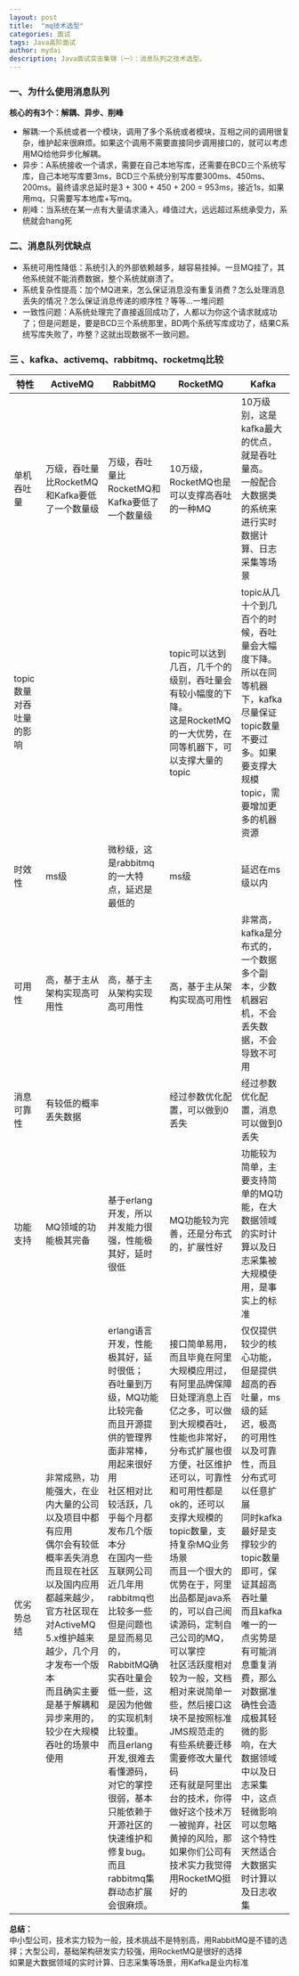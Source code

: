 ```yaml
---
layout: post
title:  "mq技术选型"
categories: 面试
tags: Java高阶面试
author: mydai
description: Java面试突击集锦（一）：消息队列之技术选型。
---
```



### 一、为什么使用消息队列
**核心的有3个：解耦、异步、削峰**
- 解耦:一个系统或者一个模块，调用了多个系统或者模块，互相之间的调用很复杂，维护起来很麻烦。如果这个调用不需要直接同步调用接口的，就可以考虑用MQ给他异步化解耦。
- 异步：A系统接收一个请求，需要在自己本地写库，还需要在BCD三个系统写库，自己本地写库要3ms，BCD三个系统分别写库要300ms、450ms、200ms。最终请求总延时是3 + 300 + 450 + 200 = 953ms，接近1s，如果用mq，只需要写本地库+写mq。
- 削峰：当系统在某一点有大量请求涌入，峰值过大，远远超过系统承受力，系统就会hang死

### 二、消息队列优缺点
- 系统可用性降低：系统引入的外部依赖越多，越容易挂掉。一旦MQ挂了，其他系统就不能消费数据，整个系统就崩溃了。
- 系统复杂性提高：加个MQ进来，怎么保证消息没有重复消费？怎么处理消息丢失的情况？怎么保证消息传递的顺序性？等等...一堆问题
- 一致性问题：A系统处理完了直接返回成功了，人都以为你这个请求就成功了；但是问题是，要是BCD三个系统那里，BD两个系统写库成功了，结果C系统写库失败了，咋整？这就出现数据不一致问题。


### 三 、kafka、activemq、rabbitmq、rocketmq比较

| 特性 | ActiveMQ | RabbitMQ | RocketMQ | Kafka |
|-------------------------|---------------------------------------------------------------------------------------------------------------------------------------------------------------------------------------------------------------------------------------------------------------|-----------------------------------------------------------------------------------------------------------------------------------------------------------------------------------------------------------------------------------------------------------------------------------------------------------------------------------------------------------------------------------------------------------------------------------------------------------|----------------------------------------------------------------------------------------------------------------------------------------------------------------------------------------------------------------------------------------------------------------------------------------------------------------------------------------------------------------------------------------------------------------------------------------------------------------------------------------------------------------------------------------------------------------------------|----------------------------------------------------------------------------------------------------------------------------------------------------------------------------------------------------------------------------------------------------------------------------------------------------------------------------------------------------------------|
| 单机吞吐量 | 万级，吞吐量比RocketMQ和Kafka要低了一个数量级 | 万级，吞吐量比RocketMQ和Kafka要低了一个数量级 | 10万级，RocketMQ也是可以支撑高吞吐的一种MQ | 10万级别，这是kafka最大的优点，就是吞吐量高。<br/>一般配合大数据类的系统来进行实时数据计算、日志采集等场景 |
| topic数量对吞吐量的影响 |  |  | topic可以达到几百，几千个的级别，吞吐量会有较小幅度的下降。<br/>这是RocketMQ的一大优势，在同等机器下，可以支撑大量的topic | topic从几十个到几百个的时候，吞吐量会大幅度下降。<br/>所以在同等机器下，kafka尽量保证topic数量不要过多。如果要支撑大规模topic，需要增加更多的机器资源 |
| 时效性 | ms级 | 微秒级，这是rabbitmq的一大特点，延迟是最低的 | ms级 | 延迟在ms级以内 |
| 可用性 | 高，基于主从架构实现高可用性 | 高，基于主从架构实现高可用性 | 高，基于主从架构实现高可用性 | 非常高，kafka是分布式的，一个数据多个副本，少数机器宕机，不会丢失数据，不会导致不可用 |
| 消息可靠性 | 有较低的概率丢失数据 |  | 经过参数优化配置，可以做到0丢失 | 经过参数优化配置，消息可以做到0丢失 |
| 功能支持 | MQ领域的功能极其完备 | 基于erlang开发，所以并发能力很强，性能极其好，延时很低 | MQ功能较为完善，还是分布式的，扩展性好 | 功能较为简单，主要支持简单的MQ功能，在大数据领域的实时计算以及日志采集被大规模使用，是事实上的标准 |
| 优劣势总结 | 非常成熟，功能强大，在业内大量的公司以及项目中都有应用<br/>偶尔会有较低概率丢失消息<br/>而且现在社区以及国内应用都越来越少，官方社区现在对ActiveMQ 5.x维护越来越少，几个月才发布一个版本<br/>而且确实主要是基于解耦和异步来用的，较少在大规模吞吐的场景中使用 | erlang语言开发，性能极其好，延时很低；<br/>吞吐量到万级，MQ功能比较完备<br/>而且开源提供的管理界面非常棒，用起来很好用<br/>社区相对比较活跃，几乎每个月都发布几个版本分<br/>在国内一些互联网公司近几年用rabbitmq也比较多一些<br/>但是问题也是显而易见的，RabbitMQ确实吞吐量会低一些，这是因为他做的实现机制比较重。<br/>而且erlang开发,很难去看懂源码，对它的掌控很弱，基本只能依赖于开源社区的快速维护和修复bug。<br/>而且rabbitmq集群动态扩展会很麻烦。 | 接口简单易用，而且毕竟在阿里大规模应用过，有阿里品牌保障<br/>日处理消息上百亿之多，可以做到大规模吞吐，性能也非常好，分布式扩展也很方便，社区维护还可以，可靠性和可用性都是ok的，还可以支撑大规模的topic数量，支持复杂MQ业务场景<br/>而且一个很大的优势在于，阿里出品都是java系的，可以自己阅读源码，定制自己公司的MQ，可以掌控<br/>社区活跃度相对较为一般，文档相对来说简单一些，然后接口这块不是按照标准JMS规范走的有些系统要迁移需要修改大量代码<br/>还有就是阿里出台的技术，你得做好这个技术万一被抛弃，社区黄掉的风险，那如果你们公司有技术实力我觉得用RocketMQ挺好的 | 仅仅提供较少的核心功能，但是提供超高的吞吐量，ms级的延迟，极高的可用性以及可靠性，而且分布式可以任意扩展<br/>同时kafka最好是支撑较少的topic数量即可，保证其超高吞吐量<br/>而且kafka唯一的一点劣势是有可能消息重复消费，那么对数据准确性会造成极其轻微的影响，在大数据领域中以及日志采集中，这点轻微影响可以忽略<br/>这个特性天然适合大数据实时计算以及日志收集 |

**总结：**<br/>
中小型公司，技术实力较为一般，技术挑战不是特别高，用RabbitMQ是不错的选择；大型公司，基础架构研发实力较强，用RocketMQ是很好的选择<br/>
如果是大数据领域的实时计算、日志采集等场景，用Kafka是业内标准